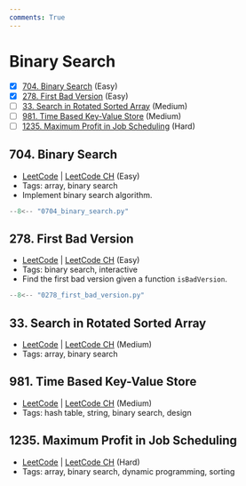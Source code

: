```yaml
---
comments: True
---
```


# Binary Search

- [x] [704. Binary Search](https://leetcode.cn/problems/binary-search/) (Easy)
- [x] [278. First Bad Version](https://leetcode.cn/problems/first-bad-version/) (Easy)
- [ ] [33. Search in Rotated Sorted Array](https://leetcode.cn/problems/search-in-rotated-sorted-array/) (Medium)
- [ ] [981. Time Based Key-Value Store](https://leetcode.cn/problems/time-based-key-value-store/) (Medium)
- [ ] [1235. Maximum Profit in Job Scheduling](https://leetcode.cn/problems/maximum-profit-in-job-scheduling/) (Hard)

## 704. Binary Search

-   [LeetCode](https://leetcode.com/problems/binary-search/) | [LeetCode CH](https://leetcode.cn/problems/binary-search/) (Easy)
-   Tags: array, binary search
-   Implement binary search algorithm.

```python title="704. Binary Search - Python Solution"
--8<-- "0704_binary_search.py"
```

## 278. First Bad Version

-   [LeetCode](https://leetcode.com/problems/first-bad-version/) | [LeetCode CH](https://leetcode.cn/problems/first-bad-version/) (Easy)
-   Tags: binary search, interactive
-   Find the first bad version given a function `isBadVersion`.

```python title="278. First Bad Version - Python Solution"
--8<-- "0278_first_bad_version.py"
```

## 33. Search in Rotated Sorted Array

-   [LeetCode](https://leetcode.com/problems/search-in-rotated-sorted-array/) | [LeetCode CH](https://leetcode.cn/problems/search-in-rotated-sorted-array/) (Medium)
-   Tags: array, binary search

## 981. Time Based Key-Value Store

-   [LeetCode](https://leetcode.com/problems/time-based-key-value-store/) | [LeetCode CH](https://leetcode.cn/problems/time-based-key-value-store/) (Medium)
-   Tags: hash table, string, binary search, design

## 1235. Maximum Profit in Job Scheduling

-   [LeetCode](https://leetcode.com/problems/maximum-profit-in-job-scheduling/) | [LeetCode CH](https://leetcode.cn/problems/maximum-profit-in-job-scheduling/) (Hard)
-   Tags: array, binary search, dynamic programming, sorting
